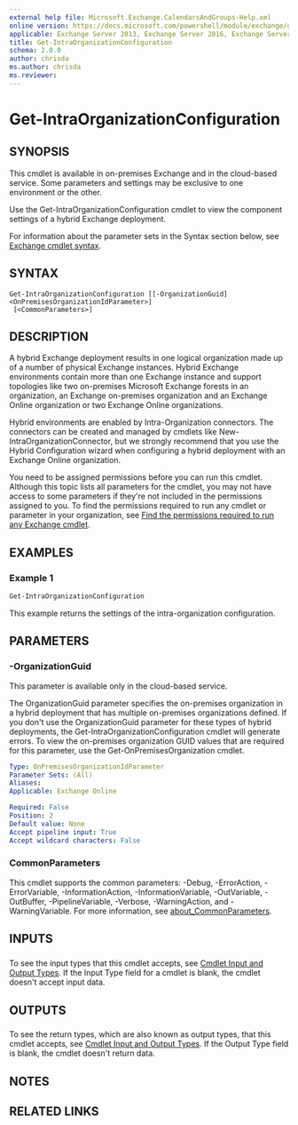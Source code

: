 ```yaml
---
external help file: Microsoft.Exchange.CalendarsAndGroups-Help.xml
online version: https://docs.microsoft.com/powershell/module/exchange/get-intraorganizationconfiguration
applicable: Exchange Server 2013, Exchange Server 2016, Exchange Server 2019, Exchange Online
title: Get-IntraOrganizationConfiguration
schema: 2.0.0
author: chrisda
ms.author: chrisda
ms.reviewer:
---
```


# Get-IntraOrganizationConfiguration

## SYNOPSIS
This cmdlet is available in on-premises Exchange and in the cloud-based service. Some parameters and settings may be exclusive to one environment or the other.

Use the Get-IntraOrganizationConfiguration cmdlet to view the component settings of a hybrid Exchange deployment.

For information about the parameter sets in the Syntax section below, see [Exchange cmdlet syntax](https://docs.microsoft.com/powershell/exchange/exchange-cmdlet-syntax).

## SYNTAX

```
Get-IntraOrganizationConfiguration [[-OrganizationGuid] <OnPremisesOrganizationIdParameter>]
 [<CommonParameters>]
```

## DESCRIPTION
A hybrid Exchange deployment results in one logical organization made up of a number of physical Exchange instances. Hybrid Exchange environments contain more than one Exchange instance and support topologies like two on-premises Microsoft Exchange forests in an organization, an Exchange on-premises organization and an Exchange Online organization or two Exchange Online organizations.

Hybrid environments are enabled by Intra-Organization connectors. The connectors can be created and managed by cmdlets like New-IntraOrganizationConnector, but we strongly recommend that you use the Hybrid Configuration wizard when configuring a hybrid deployment with an Exchange Online organization.

You need to be assigned permissions before you can run this cmdlet. Although this topic lists all parameters for the cmdlet, you may not have access to some parameters if they're not included in the permissions assigned to you. To find the permissions required to run any cmdlet or parameter in your organization, see [Find the permissions required to run any Exchange cmdlet](https://docs.microsoft.com/powershell/exchange/find-exchange-cmdlet-permissions).

## EXAMPLES

### Example 1
```powershell
Get-IntraOrganizationConfiguration
```

This example returns the settings of the intra-organization configuration.

## PARAMETERS

### -OrganizationGuid
This parameter is available only in the cloud-based service.

The OrganizationGuid parameter specifies the on-premises organization in a hybrid deployment that has multiple on-premises organizations defined. If you don't use the OrganizationGuid parameter for these types of hybrid deployments, the Get-IntraOrganizationConfiguration cmdlet will generate errors. To view the on-premises organization GUID values that are required for this parameter, use the Get-OnPremisesOrganization cmdlet.

```yaml
Type: OnPremisesOrganizationIdParameter
Parameter Sets: (All)
Aliases:
Applicable: Exchange Online

Required: False
Position: 2
Default value: None
Accept pipeline input: True
Accept wildcard characters: False
```

### CommonParameters
This cmdlet supports the common parameters: -Debug, -ErrorAction, -ErrorVariable, -InformationAction, -InformationVariable, -OutVariable, -OutBuffer, -PipelineVariable, -Verbose, -WarningAction, and -WarningVariable. For more information, see [about_CommonParameters](https://go.microsoft.com/fwlink/p/?LinkID=113216).

## INPUTS

###  
To see the input types that this cmdlet accepts, see [Cmdlet Input and Output Types](https://go.microsoft.com/fwlink/p/?linkId=616387). If the Input Type field for a cmdlet is blank, the cmdlet doesn't accept input data.

## OUTPUTS

###  
To see the return types, which are also known as output types, that this cmdlet accepts, see [Cmdlet Input and Output Types](https://go.microsoft.com/fwlink/p/?linkId=616387). If the Output Type field is blank, the cmdlet doesn't return data.

## NOTES

## RELATED LINKS

